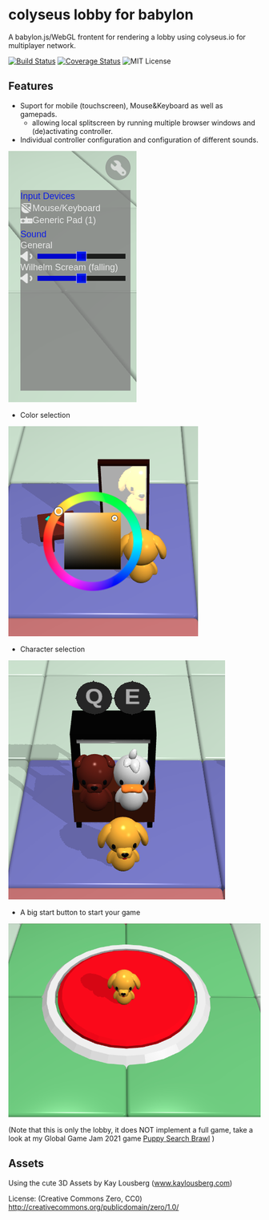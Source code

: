 # colyseus lobby for babylon

A babylon.js/WebGL frontent for rendering a lobby using colyseus.io for multiplayer network.

[![Build Status](https://travis-ci.com/brean/colyseus-lobby-babylon.svg?branch=main)](https://travis-ci.com/brean/colyseus-lobby-babylon)
[![Coverage Status](https://coveralls.io/repos/github/brean/colyseus-lobby-babylon/badge.svg?branch=main)](https://coveralls.io/github/brean/colyseus-lobby-babylon?branch=main)
![MIT License](https://img.shields.io/github/license/brean/colyseus-lobby-babylon)

## Features

- Suport for mobile (touchscreen), Mouse&Keyboard as well as gamepads.
  - allowing local splitscreen by running multiple browser windows and (de)activating controller.
- Individual controller configuration and configuration of different sounds.

![config dialog](docs/controller_and_sound.png)

- Color selection

![](docs/color_select.png)

- Character selection

![](docs/character_select.png)

- A big start button to start your game

![](docs/start.png)

(Note that this is only the lobby, it does NOT implement a full game, take a look at my Global Game Jam 2021 game [Puppy Search Brawl](https://github.com/brean/puppy-search-brawl) )

## Assets

Using the cute 3D Assets by Kay Lousberg (www.kaylousberg.com)

License: (Creative Commons Zero, CC0)
http://creativecommons.org/publicdomain/zero/1.0/
